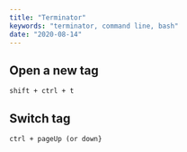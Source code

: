 ```yaml
---
title: "Terminator"
keywords: "terminator, command line, bash"
date: "2020-08-14"
---
```


## Open a new tag

```
shift + ctrl + t
```

## Switch tag

```
ctrl + pageUp (or down}
```
